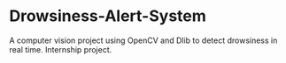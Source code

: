 # Drowsiness-Alert-System
A computer vision project using OpenCV and Dlib to detect drowsiness in real time. Internship project.
